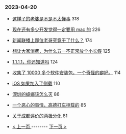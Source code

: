 ### 2023-04-20 
- [这样子的老婆是不是不太懂事](https://www.v2ex.com/t/933893) 318
- [现在还有多少开发觉得一定要用 mac 的](https://www.v2ex.com/t/933857) 226
- [新闻联播上那位老哥究竟干了什么？](https://www.v2ex.com/t/933871) 174
- [想让大家消费，为什么五一不正常放个小长假](https://www.v2ex.com/t/933929) 125
- [1.1.1.1，你还知道吗](https://www.v2ex.com/t/933859) 124
- [收集了 10000 多个软件安装包，一个奇怪的癖好。](https://www.v2ex.com/t/933863) 114
- [iOS 如果加入了侧载](https://www.v2ex.com/t/933955) 110
- [深圳的蟑螂该怎么灭](https://www.v2ex.com/t/933898) 86
- [一个恶心的事情，高德打车拒载的](https://www.v2ex.com/t/933910) 85
- [关于成都评价的两极分化](https://www.v2ex.com/t/933992) 81 

- [ < 上一页 ](https://github.com/able8/v2ex-hot-record/blob/master/2023-04-19.md) -------- [ 下一页 > ](https://github.com/able8/v2ex-hot-record/blob/master/2023-04-21.md)
